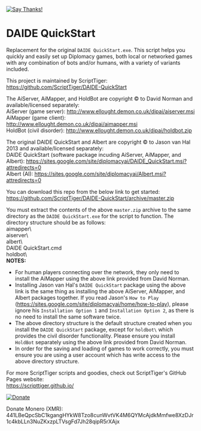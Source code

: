 [![Say Thanks!](https://img.shields.io/badge/Say%20Thanks-!-1EAEDB.svg)](https://saythanks.io/to/thescripttiger%40gmail.com)

# DAIDE QuickStart
Replacement for the original `DAIDE QuickStart.exe`. This script helps you quickly and easily set up Diplomacy games, both local or networked games with any combination of bots and/or humans, with a variety of variants included.

This project is maintained by ScriptTiger: https://github.com/ScriptTiger/DAIDE-QuickStart

The AiServer, AiMapper, and HoldBot are copyright © to David Norman and available/licensed separately:  
AiServer (game server): http://www.ellought.demon.co.uk/dipai/aiserver.msi  
AiMapper (game client): http://www.ellought.demon.co.uk/dipai/aimapper.msi  
HoldBot (civil disorder): http://www.ellought.demon.co.uk/dipai/holdbot.zip

The original DAIDE QuickStart and Albert are copyright © to Jason van Hal 2013 and available/licensed separately:  
DAIDE QuickStart (software package incuding AiServer, AiMapper, and Albert): https://sites.google.com/site/diplomacyai/DAIDE_QuickStart.msi?attredirects=0  
Albert (AI): https://sites.google.com/site/diplomacyai/Albert.msi?attredirects=0

You can download this repo from the below link to get started:  
https://github.com/ScriptTiger/DAIDE-QuickStart/archive/master.zip

You must extract the contents of the above `master.zip` archive to the same directory as the `DAIDE QuickStart.exe` for the script to function. The directory structure should be as follows:  
aimapper\  
aiserver\  
albert\  
DAIDE QuickStart.cmd  
holdbot\  
**NOTES:**  
- For human players connecting over the network, they only need to install the AiMapper using the above link provided from David Norman.  
- Installing Jason van Hal's `DAIDE QuickStart` package using the above link is the same thing as installing the above AiServer, AiMapper, and Albert packages together. If you read Jason's `How to Play` (https://sites.google.com/site/diplomacyai/home/how-to-play), please ignore his `Installation Option 1` and `Installation Option 2`, as there is no need to install the same software twice.  
- The above directory structure is the default structure created when you install the `DAIDE QuickStart` package, except for `holdbot\` which provides the civil disorder functionality. Please ensure you install `HoldBot` separately using the above link provided from David Norman.  
- In order for the saving and loading of games to work correctly, you must ensure you are using a user account which has write access to the above directory structure.

For more ScriptTiger scripts and goodies, check out ScriptTiger's GitHub Pages website:  
https://scripttiger.github.io/

[![Donate](https://www.paypalobjects.com/en_US/i/btn/btn_donateCC_LG.gif)](https://www.paypal.com/cgi-bin/webscr?cmd=_s-xclick&hosted_button_id=MZ4FH4G5XHGZ4)

Donate Monero (XMR): 441LBeQpcSbC1kgangHYkW8Tzo8cunWvtVK4M6QYMcAjdkMmfwe8XzDJr1c4kbLLn3NuZKxzpLTVsgFd7Jh28qipR5rXAjx
